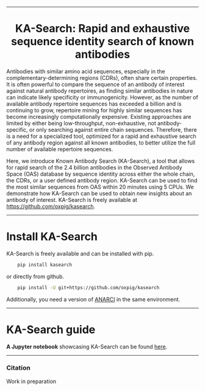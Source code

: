 
---

<div align="center">    
 
# KA-Search: Rapid and exhaustive sequence identity search of known antibodies


</div>


Antibodies with similar amino acid sequences, especially in the complementary-determining regions (CDRs), often share certain properties. It is often powerful to compare the sequence of an antibody of interest against natural antibody repertoires, as finding similar antibodies in nature can indicate likely specificity or immunogenicity. However, as the number of available antibody repertoire sequences has exceeded a billion and is continuing to grow, repertoire mining for highly similar sequences has become increasingly computationally expensive. Existing approaches are limited by either being low-throughput, non-exhaustive, not antibody-specific, or only searching against entire chain sequences. Therefore, there is a need for a specialized tool, optimized for a rapid and exhaustive search of any antibody region against all known antibodies, to better utilize the full number of available repertoire sequences.

Here, we introduce Known Antibody Search (KA-Search), a tool that allows for rapid search of the 2.4 billion antibodies in the Observed Antibody Space (OAS) database by sequence identity across either the whole chain, the CDRs, or a user defined antibody region. KA-Search can be used to find the most similar sequences from OAS within 20 minutes using 5 CPUs. We demonstrate how KA-Search can be used to obtain new insights about an antibody of interest. KA-Search is freely available at https://github.com/oxpig/kasearch.

-----------

# Install KA-Search

KA-Search is freely available and can be installed with pip.

~~~.sh
    pip install kasearch
~~~

or directly from github.

~~~.sh
    pip install -U git+https://github.com/oxpig/kasearch
~~~


Additionally, you need a version of [ANARCI](https://github.com/oxpig/ANARCI) in the same environment.

----------

# KA-Search guide

**A Jupyter notebook** showcasing KA-Search can be found [here](https://github.com/oxpig/kasearch/blob/main/notebooks/examples.ipynb). 


-----



### Citation   
Work in preparation
